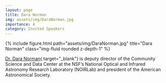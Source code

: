 ```yaml
---
layout: page
title: Dara Norman
img: assets/img/DaraNorman.jpg
importance: 4
category: Invited Speakers
---
```


<div class="row">
    <div class="col-sm mt-3 mt-md-0">
        {% include figure.html path="assets/img/DaraNorman.jpg" title="Dara Norman" class="img-fluid rounded z-depth-1" %}
    </div>
</div>

[Dr. Dara Norman](https://en.wikipedia.org/wiki/Dara_Norman){:target="_blank"} is deputy director of the Community Science and Data Center at the NSF’s National Optical and Infrared Astronomy Research Laboratory (NOIRLab) and president of the American Astronomical Society.